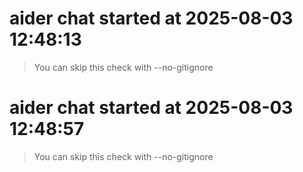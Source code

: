 
# aider chat started at 2025-08-03 12:48:13

> You can skip this check with --no-gitignore  

# aider chat started at 2025-08-03 12:48:57

> You can skip this check with --no-gitignore  
